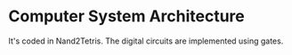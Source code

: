 # Computer System Architecture
It's coded in Nand2Tetris. The digital circuits are implemented using gates.

